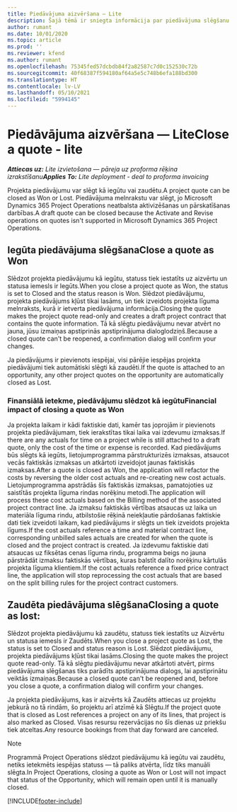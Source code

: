 ```yaml
---
title: Piedāvājuma aizvēršana — Lite
description: Šajā tēmā ir sniegta informācija par piedāvājuma slēgšanu programmā Project Operations.
author: rumant
ms.date: 10/01/2020
ms.topic: article
ms.prod: ''
ms.reviewer: kfend
ms.author: rumant
ms.openlocfilehash: 75345fed57dcbdb84f2a82587c7d0c152530c72b
ms.sourcegitcommit: 40f68387f594180af64a5e5c748b6efa188bd300
ms.translationtype: HT
ms.contentlocale: lv-LV
ms.lasthandoff: 05/10/2021
ms.locfileid: "5994145"
---
```

# <a name="close-a-quote---lite"></a><span data-ttu-id="4268d-103">Piedāvājuma aizvēršana — Lite</span><span class="sxs-lookup"><span data-stu-id="4268d-103">Close a quote - lite</span></span>

<span data-ttu-id="4268d-104">_**Attiecas uz:** Lite izvietošana — pāreja uz proforma rēķina izrakstīšanu_</span><span class="sxs-lookup"><span data-stu-id="4268d-104">_**Applies To:** Lite deployment - deal to proforma invoicing_</span></span>

<span data-ttu-id="4268d-105">Projekta piedāvājumu var slēgt kā iegūtu vai zaudētu.</span><span class="sxs-lookup"><span data-stu-id="4268d-105">A project quote can be closed as Won or Lost.</span></span> <span data-ttu-id="4268d-106">Piedāvājuma melnrakstu var slēgt, jo Microsoft Dynamics 365 Project Operations neatbalsta aktivizēšanas un pārskatīšanas darbības.</span><span class="sxs-lookup"><span data-stu-id="4268d-106">A draft quote can be closed because the Activate and Revise operations on quotes isn't supported in Microsoft Dynamics 365 Project Operations.</span></span>

## <a name="close-a-quote-as-won"></a><span data-ttu-id="4268d-107">Iegūta piedāvājuma slēgšana</span><span class="sxs-lookup"><span data-stu-id="4268d-107">Close a quote as Won</span></span>

<span data-ttu-id="4268d-108">Slēdzot projekta piedāvājumu kā iegūtu, statuss tiek iestatīts uz aizvērtu un statusa iemesls ir Iegūts.</span><span class="sxs-lookup"><span data-stu-id="4268d-108">When you close a project quote as Won, the status is set to Closed and the status reason is Won.</span></span> <span data-ttu-id="4268d-109">Slēdzot piedāvājumu, projekta piedāvājums kļūst tikai lasāms, un tiek izveidots projekta līguma melnraksts, kurā ir ietverta piedāvājuma informācija.</span><span class="sxs-lookup"><span data-stu-id="4268d-109">Closing the quote makes the project quote read-only and creates a draft project contract that contains the quote information.</span></span> <span data-ttu-id="4268d-110">Tā kā slēgtu piedāvājumu nevar atvērt no jauna, jūsu izmaiņas apstiprinās apstiprinājuma dialoglodziņš.</span><span class="sxs-lookup"><span data-stu-id="4268d-110">Because a closed quote can't be reopened, a confirmation dialog will confirm your changes.</span></span>

<span data-ttu-id="4268d-111">Ja piedāvājums ir pievienots iespējai, visi pārējie iespējas projekta piedāvājumi tiek automātiski slēgti kā zaudēti.</span><span class="sxs-lookup"><span data-stu-id="4268d-111">If the quote is attached to an opportunity, any other project quotes on the opportunity are automatically closed as Lost.</span></span>

### <a name="financial-impact-of-closing-a-quote-as-won"></a><span data-ttu-id="4268d-112">Finansiālā ietekme, piedāvājumu slēdzot kā iegūtu</span><span class="sxs-lookup"><span data-stu-id="4268d-112">Financial impact of closing a quote as Won</span></span>

<span data-ttu-id="4268d-113">Ja projekta laikam ir kādi faktiskie dati, kamēr tas joprojām ir pievienots projekta piedāvājumam, tiek ierakstītas tikai laika vai izdevumu izmaksas.</span><span class="sxs-lookup"><span data-stu-id="4268d-113">If there are any actuals for time on a project while is still attached to a draft quote, only the cost of the time or expense is recorded.</span></span> <span data-ttu-id="4268d-114">Kad piedāvājums būs slēgts kā iegūts, lietojumprogramma pārstrukturizēs izmaksas, atsaucot vecās faktiskās izmaksas un atkārtoti izveidojot jaunas faktiskās izmaksas.</span><span class="sxs-lookup"><span data-stu-id="4268d-114">After a quote is closed as Won, the application will refactor the costs by reversing the older cost actuals and re-creating new cost actuals.</span></span> <span data-ttu-id="4268d-115">Lietojumprogramma apstrādās šīs faktiskās izmaksas, pamatojoties uz saistītās projekta līguma rindas norēķinu metodi.</span><span class="sxs-lookup"><span data-stu-id="4268d-115">The application will process these cost actuals based on the Billing method of the associated project contract line.</span></span> <span data-ttu-id="4268d-116">Ja izmaksu faktiskās vērtības atsaucas uz laika un materiāla līguma rindu, atbilstošie rēķinā neiekļautie pārdošanas faktiskie dati tiek izveidoti laikam, kad piedāvājums ir slēgts un tiek izveidots projekta līgums.</span><span class="sxs-lookup"><span data-stu-id="4268d-116">If the cost actuals reference a time and material contract line, corresponding unbilled sales actuals are created for when the quote is closed and the project contract is created.</span></span> <span data-ttu-id="4268d-117">Ja izdevumu faktiskie dati atsaucas uz fiksētas cenas līguma rindu, programma beigs no jauna pārstrādāt izmaksu faktiskās vērtības, kuras balstīt dalīto norēķinu kārtulās projekta līguma klientiem.</span><span class="sxs-lookup"><span data-stu-id="4268d-117">If the cost actuals reference a fixed price contract line, the application will stop reprocessing the cost actuals that are based on the split billing rules for the project contract customers.</span></span>

## <a name="closing-a-quote-as-lost"></a><span data-ttu-id="4268d-118">Zaudēta piedāvājuma slēgšana</span><span class="sxs-lookup"><span data-stu-id="4268d-118">Closing a quote as lost:</span></span>

<span data-ttu-id="4268d-119">Slēdzot projekta piedāvājumu kā zaudētu, statuss tiek iestatīts uz Aizvērtu un statusa iemesls ir Zaudēts.</span><span class="sxs-lookup"><span data-stu-id="4268d-119">When you close a project quote as Lost, the status is set to Closed and status reason is Lost.</span></span> <span data-ttu-id="4268d-120">Slēdzot piedāvājumu, projekta piedāvājums kļūst tikai lasāms.</span><span class="sxs-lookup"><span data-stu-id="4268d-120">Closing the quote makes the project quote read-only.</span></span> <span data-ttu-id="4268d-121">Tā kā slēgtu piedāvājumu nevar atkārtoti atvērt, pirms piedāvājuma slēgšanas tiks parādīts apstiprinājuma dialogs, lai apstiprinātu veiktās izmaiņas.</span><span class="sxs-lookup"><span data-stu-id="4268d-121">Because a closed quote can't be reopened and, before you close a quote, a confirmation dialog will confirm your changes.</span></span>

<span data-ttu-id="4268d-122">Ja projekta piedāvājums, kas ir aizvērts kā Zaudēts attiecas uz projektu jebkurā no tā rindām, šo projektu arī atzīmē kā Slēgtu.</span><span class="sxs-lookup"><span data-stu-id="4268d-122">If the project quote that is closed as Lost references a project on any of its lines, that project is also marked as Closed.</span></span> <span data-ttu-id="4268d-123">Visas resursu rezervācijas no šīs dienas uz priekšu tiek atceltas.</span><span class="sxs-lookup"><span data-stu-id="4268d-123">Any resource bookings from that day forward are canceled.</span></span>

> [!NOTE]
> <span data-ttu-id="4268d-124">Programmā Project Operations slēdzot piedāvājumu kā iegūtu vai zaudētu, netiks ietekmēts iespējas statuss — tā paliks atvērta, līdz tiks manuāli slēgta.</span><span class="sxs-lookup"><span data-stu-id="4268d-124">In Project Operations, closing a quote as Won or Lost will not impact that status of the Opportunity, which will remain open until it is manually closed.</span></span>


[!INCLUDE[footer-include](../../includes/footer-banner.md)]